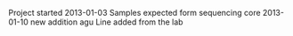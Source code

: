 Project started 2013-01-03
Samples expected form sequencing core 2013-01-10
new addition
agu
Line added from the lab
